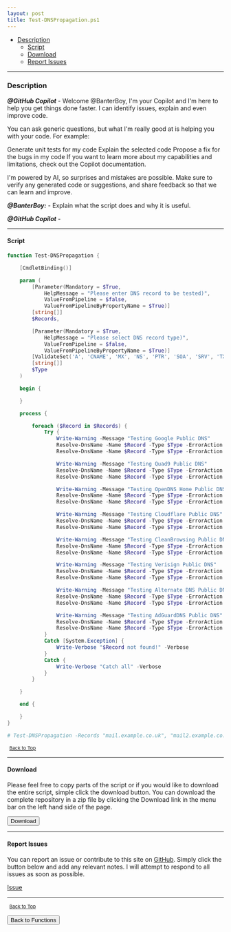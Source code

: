 ```yaml
---
layout: post
title: Test-DNSPropagation.ps1
---
```


- [Description](#description)
  - [Script](#script)
  - [Download](#download)
  - [Report Issues](#report-issues)

---

### Description

**_@GitHub Copilot_** - Welcome @BanterBoy, I'm your Copilot and I'm here to help you get things done faster. I can identify issues, explain and even improve code.

You can ask generic questions, but what I'm really good at is helping you with your code. For example:

Generate unit tests for my code
Explain the selected code
Propose a fix for the bugs in my code
If you want to learn more about my capabilities and limitations, check out the Copilot documentation.

I'm powered by AI, so surprises and mistakes are possible. Make sure to verify any generated code or suggestions, and share feedback so that we can learn and improve.

**_@BanterBoy:_** - Explain what the script does and why it is useful.

**_@GitHub Copilot_** -

---

#### Script

```powershell
function Test-DNSPropagation {

    [CmdletBinding()]

    param (
        [Parameter(Mandatory = $True,
            HelpMessage = "Please enter DNS record to be tested)",
            ValueFromPipeline = $false,
            ValueFromPipelineByPropertyName = $True)]
        [string[]]
        $Records,

        [Parameter(Mandatory = $True,
            HelpMessage = "Please select DNS record type)",
            ValueFromPipeline = $false,
            ValueFromPipelineByPropertyName = $True)]
        [ValidateSet('A', 'CNAME', 'MX', 'NS', 'PTR', 'SOA', 'SRV', 'TXT')]
        [string[]]
        $Type
    )

    begin {

    }

    process {

        foreach ($Record in $Records) {
            Try {
                Write-Warning -Message "Testing Google Public DNS"
                Resolve-DnsName -Name $Record -Type $Type -ErrorAction Stop -Server 8.8.8.8
                Resolve-DnsName -Name $Record -Type $Type -ErrorAction Stop -Server 8.8.4.4

                Write-Warning -Message "Testing Quad9 Public DNS"
                Resolve-DnsName -Name $Record -Type $Type -ErrorAction Stop -Server 9.9.9.9
                Resolve-DnsName -Name $Record -Type $Type -ErrorAction Stop -Server 149.112.112.112

                Write-Warning -Message "Testing OpenDNS Home Public DNS"
                Resolve-DnsName -Name $Record -Type $Type -ErrorAction Stop -Server 208.67.222.222
                Resolve-DnsName -Name $Record -Type $Type -ErrorAction Stop -Server 208.67.220.220

                Write-Warning -Message "Testing Cloudflare Public DNS"
                Resolve-DnsName -Name $Record -Type $Type -ErrorAction Stop -Server 1.1.1.1
                Resolve-DnsName -Name $Record -Type $Type -ErrorAction Stop -Server 1.0.0.1

                Write-Warning -Message "Testing CleanBrowsing Public DNS"
                Resolve-DnsName -Name $Record -Type $Type -ErrorAction Stop -Server 185.228.168.9
                Resolve-DnsName -Name $Record -Type $Type -ErrorAction Stop -Server 185.228.169.9

                Write-Warning -Message "Testing Verisign Public DNS"
                Resolve-DnsName -Name $Record -Type $Type -ErrorAction Stop -Server 64.6.64.6
                Resolve-DnsName -Name $Record -Type $Type -ErrorAction Stop -Server 64.6.65.6

                Write-Warning -Message "Testing Alternate DNS Public DNS"
                Resolve-DnsName -Name $Record -Type $Type -ErrorAction Stop -Server 198.101.242.72
                Resolve-DnsName -Name $Record -Type $Type -ErrorAction Stop -Server 23.253.163.53

                Write-Warning -Message "Testing AdGuardDNS Public DNS"
                Resolve-DnsName -Name $Record -Type $Type -ErrorAction Stop -Server 176.103.130.130
                Resolve-DnsName -Name $Record -Type $Type -ErrorAction Stop -Server 176.103.130.131
            }
            Catch [System.Exception] {
                Write-Verbose "$Record not found!" -Verbose
            }
            Catch {
                Write-Verbose "Catch all" -Verbose
            }
        }

    }

    end {

    }
}

# Test-DNSPropagation -Records "mail.example.co.uk", "mail2.example.co.uk", "mail3.example.co.uk" -Type A
```

<span style="font-size:11px;"><a href="#"><i class="fas fa-caret-up" aria-hidden="true" style="color: white; margin-right:5px;"></i>Back to Top</a></span>

---

#### Download

Please feel free to copy parts of the script or if you would like to download the entire script, simple click the download button. You can download the complete repository in a zip file by clicking the Download link in the menu bar on the left hand side of the page.

<button class="btn" type="submit" onclick="window.open('/PowerShell/functions/dns/Test-DNSPropagation.ps1')">
    <i class="fa fa-cloud-download-alt">
    </i>
        Download
</button>

---

#### Report Issues

You can report an issue or contribute to this site on <a href="https://github.com/BanterBoy/scripts-blog/issues">GitHub</a>. Simply click the button below and add any relevant notes. I will attempt to respond to all issues as soon as possible.

<!-- Place this tag where you want the button to render. -->

<a class="github-button" href="https://github.com/BanterBoy/scripts-blog/issues/new?title=Test-DNSPropagation.ps1&body=There is a problem with this function. Please find details below." data-show-count="true" aria-label="Issue BanterBoy/scripts-blog on GitHub">Issue</a>

---

<span style="font-size:11px;"><a href="#"><i class="fas fa-caret-up" aria-hidden="true" style="color: white; margin-right:5px;"></i>Back to Top</a></span>

<a href="/menu/_pages/functions.html">
    <button class="btn">
        <i class='fas fa-reply'>
        </i>
            Back to Functions
    </button>
</a>

[1]: http://ecotrust-canada.github.io/markdown-toc
[2]: https://github.com/googlearchive/code-prettify
